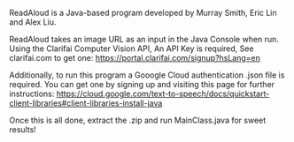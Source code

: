 ReadAloud is a Java-based program developed by Murray Smith, Eric Lin and Alex Liu.

ReadAloud takes an image URL as an input in the Java Console when run. Using the Clarifai Computer Vision API, An API Key is required, See clarifai.com to get one: 
https://portal.clarifai.com/signup?hsLang=en

Additionally, to run this program a Gooogle Cloud authentication .json file is required. You can get one by signing up and visiting this page for further instructions:
https://cloud.google.com/text-to-speech/docs/quickstart-client-libraries#client-libraries-install-java

Once this is all done, extract the .zip and run MainClass.java for sweet results!
